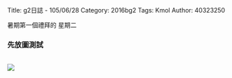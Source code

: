 Title: g2日誌 - 105/06/28
Category: 2016bg2
Tags: Kmol 
Author: 40323250


暑期第一個禮拜的 星期二

<!-- PELICAN_END_SUMMARY -->

<h3>先放圖測試</h3>
</br>
<img src="http://i.imgur.com/D2k3uqk.gif">
